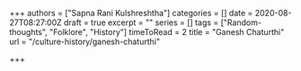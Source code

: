 +++
authors = ["Sapna Rani Kulshreshtha"]
categories = []
date = 2020-08-27T08:27:00Z
draft = true
excerpt = ""
series = []
tags = ["Random-thoughts", "Folklore", "History"]
timeToRead = 2
title = "Ganesh Chaturthi"
url = "/culture-history/ganesh-chaturthi"

+++
